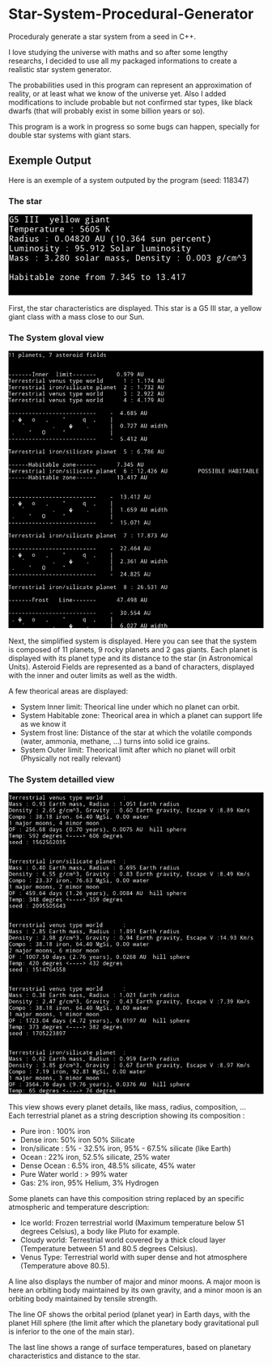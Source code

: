 # Star-System-Procedural-Generator
Proceduraly generate a star system from a seed in C++.

I love studying the universe with maths and so after some lengthy researchs, I decided to use all my packaged informations to create a realistic star system generator.

The probabilities used in this program can represent an approximation of reality, or at least what we know of the universe yet.
Also I added modifications to include probable but not confirmed star types, like black dwarfs (that will probably exist in some billion years or so).

This program is a work in progress so some bugs can happen, specially for double star systems with giant stars.

## Exemple Output
Here is an exemple of a system outputed by the program (seed: 118347)


### The star
![System Star](./images/star.png)

First, the star characteristics are displayed.
This star is a G5 III star, a yellow giant class with a mass close to our Sun.


### The System gloval view

![System view](./images/systemView.png)

Next, the simplified system is displayed.
Here you can see that the system is composed of 11 planets, 9 rocky planets and 2 gas giants.
Each planet is displayed with its planet type and its distance to the star (in Astronomical Units).
Asteroid Fields are represented as a band of characters, displayed with the inner and outer limits as well as the width.

A few theorical areas are displayed:
- System Inner limit: Theorical line under which no planet can orbit.
- System Habitable zone: Theorical area in which a planet can support life as we know it
- System frost line: Distance of the star at which the volatile componds (water, ammonia, methane, ...) turns into solid ice grains. 
- System Outer limit: Theorical limit after which no planet will orbit (Physically not really relevant)


### The System detailled view

![System details](./images/systemDetails.png)

This view shows every planet details, like mass, radius, composition, ...
Each terrestrial planet as a string description showing its composition :
- Pure iron : 100% iron
- Dense iron: 50% iron 50% Silicate
- Iron/silicate : 5% - 32.5% iron, 95% - 67.5% silicate (like Earth)
- Ocean : 22% iron, 52.5% silicate, 25% water
- Dense Ocean : 6.5% iron, 48.5% silicate, 45% water
- Pure Water world : > 99% water
- Gas: 2% iron, 95% Helium, 3% Hydrogen

Some planets can have this composition string replaced by an specific atmospheric and temperature description:
- Ice world: Frozen terrestrial world (Maximum temperature below 51 degrees Celsius), a body like Pluto for example.
- Cloudy world: Terrestrial world covered by a thick cloud layer (Temperature between 51 and 80.5 degrees Celsius).
- Venus Type: Terrestrial world with super dense and hot atmosphere (Temperature above 80.5).

A line also displays the number of major and minor moons.
A major moon is here an orbiting body maintained by its own gravity, and a minor moon is an orbiting body maintained by tensile strength.

The line OF shows the orbital period (planet year) in Earth days, with the planet Hill sphere (the limit after which the planetary body gravitational pull is inferior to the one of the main star).

The last line shows a range of surface temperatures, based on planetary characteristics and distance to the star.

